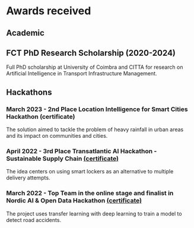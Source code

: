 # Awards received


## Academic

## FCT PhD Research Scholarship (2020-2024)

Full PhD scholarship at University of Coimbra and CITTA for research on Artificial Intelligence in Transport Infrastructure Management.

## Hackathons

### March 2023 - 2nd Place Location Intelligence for Smart Cities Hackathon (certificate)

The solution aimed to tackle the problem of heavy rainfall in urban areas and its impact on communities and cities.

### April 2022 - 3rd Place Transatlantic AI Hackathon - Sustainable Supply Chain [(certificate)](https://github.com/tamagusko/awards/blob/main/certificates/Transatlantic%20AI%20Hackathon%20%E2%80%93%20Sustainable%20Supply%20Chain%20DeepHack%20-%20Participation%20Certificate.pdf)

The idea centers on using smart lockers as an alternative to multiple delivery attempts. 

### March 2022 - Top Team in the online stage and finalist in Nordic AI & Open Data Hackathon [(certificate)](https://github.com/tamagusko/awards/blob/main/certificates/nordicAIOpenData.pdf)

The project uses transfer learning with deep learning to train a model to detect road accidents.





